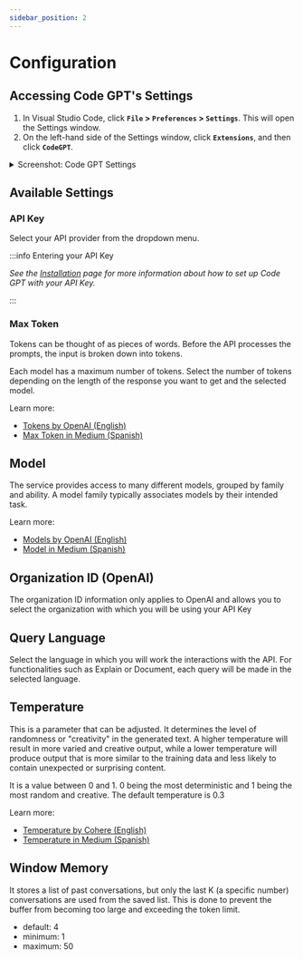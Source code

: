 ```yaml
---
sidebar_position: 2
---
```


# Configuration

## Accessing Code GPT's Settings
1. In Visual Studio Code, click **`File` > `Preferences` > `Settings`**.  This will open the Settings window.  
2. On the left-hand side of the Settings window, click **`Extensions`**, and then click **`CodeGPT`**.

<details>

<summary>Screenshot: Code GPT Settings</summary>

![Captura-de-Pantalla-2023-01-04-a-la-s-2-29-15-p-m-](https://user-images.githubusercontent.com/6216945/210634562-1dd5f8cd-4625-42fc-92f4-7e1b5f132c49.png)

</details>

## Available Settings

### API Key

Select your API provider from the dropdown menu. 

:::info Entering your API Key

*See the [Installation](./installation.md) page for more information about how to set up Code GPT with your API Key.*

:::

### Max Token
Tokens can be thought of as pieces of words. Before the API processes the prompts, the input is broken down into tokens.

Each model has a maximum number of tokens. Select the number of tokens depending on the length of the response you want to get and the selected model.

Learn more: 
- [Tokens by OpenAI (English)](https://help.openai.com/en/articles/4936856-what-are-tokens-and-how-to-count-them)
- [Max Token in Medium (Spanish)](https://medium.com/@dan.avila7/concepto-de-tokens-en-openai-f5d4196076f6)

## Model
The service provides access to many different models, grouped by family and ability. A model family typically associates models by their intended task.

Learn more: 
- [Models by OpenAI (English)](https://beta.openai.com/docs/models/overview)
- [Model in Medium (Spanish)](https://medium.com/@dan.avila7/modelos-de-gpt-3-y-codex-11a64948d87)

## Organization ID (OpenAI)
The organization ID information only applies to OpenAI and allows you to select the organization with which you will be using your API Key

## Query Language
Select the language in which you will work the interactions with the API.
For functionalities such as Explain or Document, each query will be made in the selected language.

## Temperature
This is a parameter that can be adjusted. It determines the level of randomness or "creativity" in the generated text. A higher temperature will result in more varied and creative output, while a lower temperature will produce output that is more similar to the training data and less likely to contain unexpected or surprising content.

It is a value between 0 and 1. 0 being the most deterministic and 1 being the most random and creative. The default temperature is 0.3

Learn more: 
- [Temperature by Cohere (English)](https://docs.cohere.ai/docs/temperature)
- [Temperature in Medium (Spanish)](https://medium.com/@dan.avila7/c%C3%B3mo-manejar-los-par%C3%A1metros-temperature-y-top-p-en-openai-b45892b250be)

## Window Memory

It stores a list of past conversations, but only the last K (a specific number) conversations are used from the saved list. This is done to prevent the buffer from becoming too large and exceeding the token limit.

- default: 4
- minimum: 1
- maximum: 50